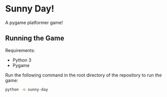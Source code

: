 # Sunny Day!
A pygame platformer game!

## Running the Game
Requirements:
- Python 3
- Pygame

Run the following command in the root directory of the repository to run the game:
```bash
python -m sunny-day
```
